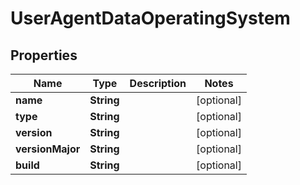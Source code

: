 

# UserAgentDataOperatingSystem


## Properties

| Name | Type | Description | Notes |
|------------ | ------------- | ------------- | -------------|
|**name** | **String** |  |  [optional] |
|**type** | **String** |  |  [optional] |
|**version** | **String** |  |  [optional] |
|**versionMajor** | **String** |  |  [optional] |
|**build** | **String** |  |  [optional] |



